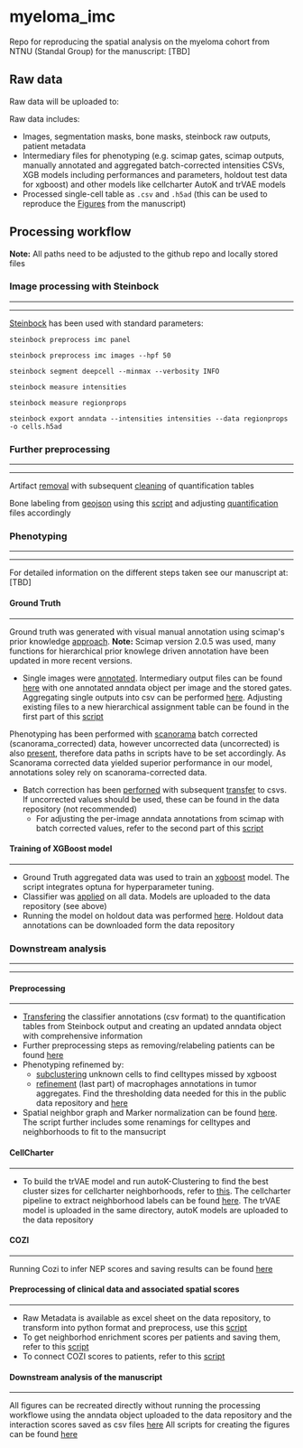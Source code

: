 # myeloma_imc
Repo for reproducing the spatial analysis on the myeloma cohort from NTNU (Standal Group) for the manuscript: [TBD]

## Raw data
Raw data will be uploaded to:

Raw data includes:

- Images, segmentation masks, bone masks, steinbock raw outputs, patient metadata
- Intermediary files for phenotyping (e.g. scimap gates, scimap outputs, manually annotated and aggregated batch-corrected intensities CSVs, XGB models including performances and parameters, holdout test data for xgboost) and other models like cellcharter AutoK and trVAE models
- Processed single-cell table as `.csv` and `.h5ad` (this can be used to reproduce the [Figures](https://github.com/SchapiroLabor/myeloma_imc/tree/main/src/Paper/figure_plots) from the manuscript)

## Processing workflow
**Note:** All paths need to be adjusted to the github repo and locally stored files 
### Image processing with Steinbock
---------------------
---------------------
[Steinbock](https://bodenmillergroup.github.io/steinbock/latest/cli/intro/) has been used with standard parameters:

`steinbock preprocess imc panel`

`steinbock preprocess imc images --hpf 50`

`steinbock segment deepcell --minmax --verbosity INFO`

`steinbock measure intensities`

`steinbock measure regionprops`

`steinbock export anndata --intensities intensities --data regionprops -o cells.h5ad`

### Further preprocessing
---------------------
---------------------
Artifact [removal](https://github.com/SchapiroLabor/myeloma_imc/blob/main/src/preprocessing/generate_artifact_coordinates.ipynb) with subsequent [cleaning](https://github.com/SchapiroLabor/myeloma_imc/blob/main/src/preprocessing/clean_quantification_tables.py) of quantification tables

Bone labeling from [geojson]() using this [script](https://github.com/SchapiroLabor/myeloma_imc/blob/main/src/preprocessing/extract_bone_masks_geojson.ipynb) and adjusting [quantification](https://github.com/SchapiroLabor/myeloma_imc/blob/main/src/preprocessing/adjust_to_new_bone_masks.py) files accordingly 

### Phenotyping
---------------------
---------------------
For detailed information on the different steps taken see our manuscript at: [TBD]

#### Ground Truth
---------------------
Ground truth was generated with visual manual annotation using scimap's prior knowledge [approach](https://scimap.xyz/tutorials/md/scimap_phenotyping/). **Note:** Scimap version 2.0.5 was used, many functions for hierarchical prior knowlege driven annotation have been updated in more recent versions.

- Single images were [annotated](https://github.com/SchapiroLabor/myeloma_imc/blob/main/src/Phenotyping/scimap/scimap_phenotyping_batch.ipynb). Intermediary output files can be found [here](https://github.com/SchapiroLabor/myeloma_imc/tree/main/phenotyping/uncorrected/standard) with one annotated anndata object per image and the stored gates. Aggregating single outputs into csv can be performed [here](https://github.com/SchapiroLabor/myeloma_imc/blob/main/src/Phenotyping/preprocess/combine_adata_phenotypes.ipynb). Adjusting existing files to a new hierarchical assignment table can be found in the first part of this [script](https://github.com/SchapiroLabor/myeloma_imc/blob/main/src/Phenotyping/preprocess/adjusting_adata_to_scheme.ipynb)

Phenotyping has been performed with [scanorama](https://github.com/brianhie/scanorama) batch corrected (scanorama_corrected) data, however uncorrected data (uncorrected) is also [present](https://github.com/SchapiroLabor/myeloma_imc/tree/main/phenotyping/uncorrected), therefore data paths in scripts have to be set accordingly. As Scanorama corrected data yielded superior performance in our model, annotations soley rely on scanorama-corrected data.

- Batch correction has been [perforned](https://github.com/SchapiroLabor/myeloma_imc/blob/main/src/Phenotyping/preprocess/scanorama_correction.py) with subsequent [transfer](https://github.com/SchapiroLabor/myeloma_imc/blob/main/src/Phenotyping/preprocess/batch_correction_transfer_to_csv.ipynb) to csvs. If uncorrected values should be used, these can be found in the data repository (not recommended)
  - For adjusting the per-image anndata annotations from scimap with batch corrected values, refer to the second part of this [script](https://github.com/SchapiroLabor/myeloma_imc/blob/main/src/Phenotyping/preprocess/adjusting_adata_to_scheme.ipynb)
#### Training of XGBoost model
---------------------
- Ground Truth aggregated data was used to train an [xgboost](https://github.com/SchapiroLabor/myeloma_imc/blob/main/src/Phenotyping/xgboost/xgboost_optuna.py) model. The script integrates optuna for hyperparameter tuning.
- Classifier was [applied](https://github.com/SchapiroLabor/myeloma_imc/blob/main/src/Phenotyping/applying_classifiers/apply_classifier_xgboost_comprehensive.ipynb) on all data. Models are uploaded to the data repository (see above)
- Running the model on holdout data was performed [here](https://github.com/SchapiroLabor/myeloma_imc/blob/main/src/Phenotyping/applying_classifiers/apply_classifier_holdout_test.ipynb). Holdout data annotations can be downloaded form the data repository

### Downstream analysis
---------------------
---------------------
#### Preprocessing
---------------------
- [Transfering](https://github.com/SchapiroLabor/myeloma_imc/blob/main/src/downstream/preprocessing/annotation_downstream.ipynb) the classifier annotations (csv format) to the quantification tables from Steinbock output and creating an updated anndata object with comprehensive information
- Further preprocessing steps as removing/relabeling patients can be found [here](https://github.com/SchapiroLabor/myeloma_imc/blob/main/src/downstream/preprocessing/preprocess.ipynb)
- Phenotyping refinemed by:
  - [subclustering](https://github.com/SchapiroLabor/myeloma_imc/blob/main/src/downstream/preprocessing/unknown_subclustering.ipynb) unknown cells to find celltypes missed by xgboost
  - [refinement](https://github.com/SchapiroLabor/myeloma_imc/blob/main/src/downstream/preprocessing/preprocess.ipynb) (last part) of macrophages annotations in tumor aggregates. Find the thresholding data needed for this in the public data repository and [here](https://github.com/SchapiroLabor/myeloma_imc/tree/main/src/downstream/preprocessing/thresholding)
- Spatial neighbor graph and Marker normalization can be found [here](https://github.com/SchapiroLabor/myeloma_imc/blob/main/src/downstream/preprocessing/marker_normalization_preprocessing.ipynb). The script further includes some renamings for celltypes and neighborhoods to fit to the mansucript
#### CellCharter
---------------------
- To build the trVAE model and run autoK-Clustering to find the best cluster sizes for cellcharter neighborhoods, refer to [this](https://github.com/SchapiroLabor/myeloma_imc/blob/main/src/downstream/cellcharter/cellcharter_autok.ipynb). The cellcharter pipeline to extract neighborhood labels can be found [here](https://github.com/SchapiroLabor/myeloma_imc/blob/main/src/downstream/cellcharter/cellcharter.ipynb). The trVAE model is uploaded in the same directory, autoK models are uploaded to the data repository

#### COZI
---------------------
Running Cozi to infer NEP scores and saving results can be found [here]()

#### Preprocessing of clinical data and associated spatial scores
---------------------
- Raw Metadata is available as excel sheet on the data repository, to transform into python format and preprocess, use this [script](https://github.com/SchapiroLabor/myeloma_imc/blob/main/src/downstream/clinical_correlation/integrate_metadata.ipynb)
- To get neighborhod enrichment scores per patients and saving them, refer to this [script](https://github.com/SchapiroLabor/myeloma_imc/blob/main/src/downstream/clinical_correlation/cellcharter_long_short_pfs.ipynb)
- To connect COZI scores to patients, refer to this [script](https://github.com/SchapiroLabor/myeloma_imc/blob/main/src/downstream/clinical_correlation/immune_clinical.ipynb)

#### Downstream analysis of the manuscript
---------------------

All figures can be recreated directly without running the processing workflowe using the anndata object uploaded to the data repository and the interaction scores saved as csv files [here](https://github.com/SchapiroLabor/myeloma_imc/tree/main/src/downstream/clinical_correlation)
All scripts for creating the figures can be found [here](https://github.com/SchapiroLabor/myeloma_imc/tree/main/src/Paper/figure_plots)
